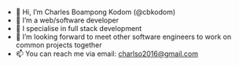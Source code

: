 - 👋 Hi, I’m Charles Boampong Kodom (@cbkodom) 
- 👀 I’m a web/software developer
- 🌱 I specialise in full stack development
- 💞️ I’m looking forward to meet other software engineers to work on common projects together
- 📫 You can reach me via email: charlso2016@gmail.com

<!---
cbkodom/cbkodom is a ✨ special ✨ repository because its `README.md` (this file) appears on your GitHub profile.
You can click the Preview link to take a look at your changes.
--->
